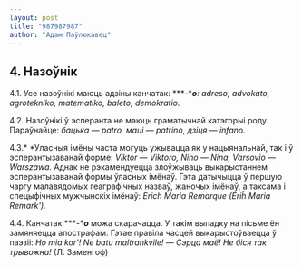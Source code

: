```yaml
---
layout: post
title: "987987987"
author: "Адам Паўлюкавец"
---
```



## 4. Назоўнік

4.1. Усе назоўнікі маюць адзіны канчатак: ***-****o**: adreso, advokato,
agrotekniko, matematiko, baleto, demokratio.*

4.2. Назоўнікі ў эсперанта не маюць граматычнай катэгорыі роду.
Параўнайце: *бацька* — *patro, маці — patrino*, *дзіця* —
*infano.*

4.3.* *Уласныя імёны часта могуць ужывацца як у нацыянальнай, так і ў
эсперантызаванай форме: *Viktor* — *Viktoro, Nino* — *Nina, Varsovio*
— *Warszawa.* Аднак не рэкамендуецца злоўжываць выкарыстаннем
эсперантызаванай формы ўласных імёнаў. Гэта датычыцца ў
першую чаргу малавядомых геаграфічных назваў, жаночых імёнаў, а
таксама і спецыфічных мужчынскіх імёнаў: *Erich Maria Remarque (Eriĥ
Maria Remark').*

4.4. Канчатак ***-****o*** можа скарачацца. У такім выпадку на пісьме ён
замяняецца апострафам. Гэтае правіла часцей выкарыстоўваецца ў паэзіі:
*Ho mia kor'! Ne batu maltrankvile!* — *Сэрца маё! Не біся так
трывожна!* (Л. Заменгоф)
